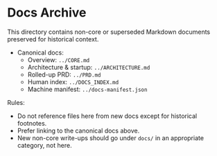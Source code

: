 # Docs Archive

This directory contains non-core or superseded Markdown documents preserved for historical context.

- Canonical docs:
  - Overview: `../CORE.md`
  - Architecture & startup: `../ARCHITECTURE.md`
  - Rolled-up PRD: `../PRD.md`
  - Human index: `../DOCS_INDEX.md`
  - Machine manifest: `../docs-manifest.json`

Rules:

- Do not reference files here from new docs except for historical footnotes.
- Prefer linking to the canonical docs above.
- New non-core write-ups should go under `docs/` in an appropriate category, not here.
